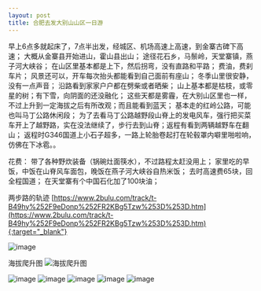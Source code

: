 ```yaml
---
layout: post
title: 合肥去发大别山山区一日游
---
```


早上6点多就起床了，7点半出发，经城区、机场高速上高速，到金寨古碑下高速；
大概从金寨县开始进山，霍山县出山；
途径花石乡，马鬃岭，天堂寨镇，燕子河大峡谷；
在山区里基本都是上下，然后拐弯，没有直路和平路；
费油，费刹车片；
风景还可以，开车每次抬头都能看到自己面前有座山；
冬季山里很安静，没有一点声音；
沿路看到家家户户都在劈柴或者晒柴；
山上基本都是枯枝，或零星的树；有下雪，向阴面的还没融化；
这些天都是雾霾，在大别山区里也一样，不过上升到一定海拔之后有所改观；而且能看到蓝天；
基本走的红岭公路，可能也叫马丁公路休闲段；
为了去看马丁公路越野段山脊上的发电风车，强行把买菜车开上了越野路，实在没法继续了，步行去到山脊；返程有看到两辆越野车在翻山；
返程时G346国道上小石子超多，一路上轮胎卷起打在轮毂罩内噼里啪啦响，仿佛在下冰雹。。

花费：
带了各种野炊装备（锅碗灶面筷水），不过路程太赶没用上；
家里吃的早饭，中饭在山脊风车面包，晚饭在燕子河大峡谷自热米饭；
去时高速费65块，回全程国道；
在天堂寨有个中国石化加了100块油；



两步路的轨迹
[https://www.2bulu.com/track/t-B49hy%252F9eDonp%252FR2KBg5Tzw%253D%253D.htm](https://www.2bulu.com/track/t-B49hy%252F9eDonp%252FR2KBg5Tzw%253D%253D.htm){:target="_blank"}

![image](https://user-images.githubusercontent.com/950850/149654150-0d5dc9ad-b709-4bf9-9aaa-86599253111a.png)

海拔爬升图
![海拔爬升图](https://user-images.githubusercontent.com/950850/149651620-39f9ea2c-22e5-40ac-a936-69bc9fc58ff0.jpeg)

![image](https://user-images.githubusercontent.com/950850/149651982-9f1de718-80b4-4d8c-b90c-293709ad602b.png)
![image](https://user-images.githubusercontent.com/950850/149651986-63f5674e-25ce-4644-ae11-ba803dcc024f.png)
![image](https://user-images.githubusercontent.com/950850/149651993-5353e2f6-e568-4ea3-b303-b0f1feb4cbb1.png)
![image](https://user-images.githubusercontent.com/950850/149651997-014883d3-b71f-4df4-a8b1-223365009a92.png)
![image](https://user-images.githubusercontent.com/950850/149652001-d934b1f3-6e47-4b1a-86d6-fe7dea91784b.png)


